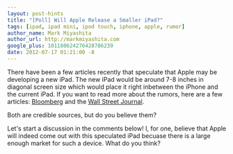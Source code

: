 ```yaml
---
layout: post-hints
title: "[Poll] Will Apple Release a Smaller iPad?"
tags: [ipad, ipad mini, ipod touch, iphone, apple, rumor]
author_name: Mark Miyashita
author_url: http://markmiyashita.com
google_plus: 101180624276428786239
date: 2012-07-17 01:21:00 -8
---
```


There have been a few articles recently that speculate that Apple may be developing a new iPad. The new iPad would be around 7-8 inches in diagonal screen size which would place it right inbetween the iPhone and the current iPad. If you want to read more about the rumors, here are a few articles: <a href="http://www.bloomberg.com/news/2012-07-03/here-comes-nexus-7-nightmare-the-ipad-mini.html">Bloomberg</a> and the <a href="http://online.wsj.com/article/SB10001424052702304141204577506471913819412.html?mod=googlenews_wsj">Wall Street Journal</a>.

Both are credible sources, but do you believe them?

Let's start a discussion in the comments below! I, for one, believe that Apple will indeed come out with this speculated iPad becuase there is a large enough market for such a device. What do you think?
